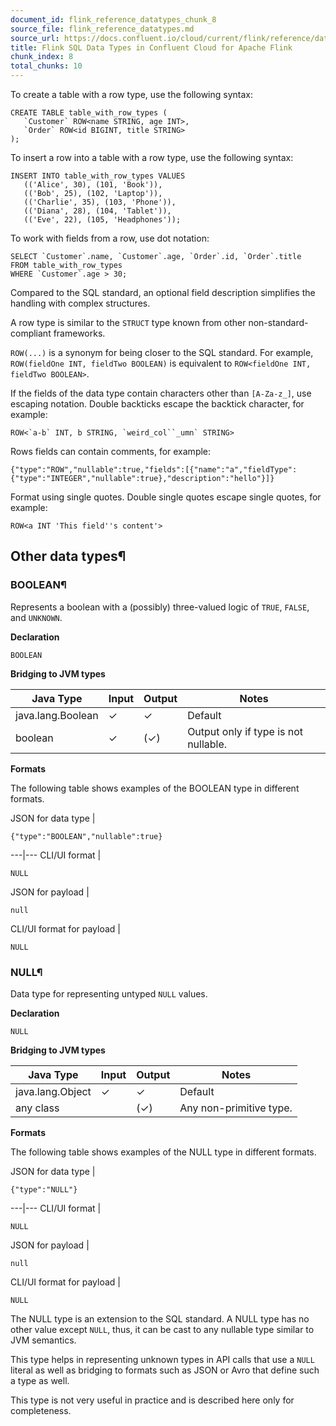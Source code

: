 ```yaml
---
document_id: flink_reference_datatypes_chunk_8
source_file: flink_reference_datatypes.md
source_url: https://docs.confluent.io/cloud/current/flink/reference/datatypes.html
title: Flink SQL Data Types in Confluent Cloud for Apache Flink
chunk_index: 8
total_chunks: 10
---
```


To create a table with a row type, use the following syntax:

    CREATE TABLE table_with_row_types (
       `Customer` ROW<name STRING, age INT>,
       `Order` ROW<id BIGINT, title STRING>
    );

To insert a row into a table with a row type, use the following syntax:

    INSERT INTO table_with_row_types VALUES
       (('Alice', 30), (101, 'Book')),
       (('Bob', 25), (102, 'Laptop')),
       (('Charlie', 35), (103, 'Phone')),
       (('Diana', 28), (104, 'Tablet')),
       (('Eve', 22), (105, 'Headphones'));

To work with fields from a row, use dot notation:

    SELECT `Customer`.name, `Customer`.age, `Order`.id, `Order`.title
    FROM table_with_row_types
    WHERE `Customer`.age > 30;

Compared to the SQL standard, an optional field description simplifies the handling with complex structures.

A row type is similar to the `STRUCT` type known from other non-standard-compliant frameworks.

`ROW(...)` is a synonym for being closer to the SQL standard. For example, `ROW(fieldOne INT, fieldTwo BOOLEAN)` is equivalent to `ROW<fieldOne INT, fieldTwo BOOLEAN>`.

If the fields of the data type contain characters other than `[A-Za-z_]`, use escaping notation. Double backticks escape the backtick character, for example:

    ROW<`a-b` INT, b STRING, `weird_col``_umn` STRING>

Rows fields can contain comments, for example:

    {"type":"ROW","nullable":true,"fields":[{"name":"a","fieldType":{"type":"INTEGER","nullable":true},"description":"hello"}]}

Format using single quotes. Double single quotes escape single quotes, for example:

    ROW<a INT 'This field''s content'>

## Other data types¶

### BOOLEAN¶

Represents a boolean with a (possibly) three-valued logic of `TRUE`, `FALSE`, and `UNKNOWN`.

**Declaration**

    BOOLEAN

**Bridging to JVM types**

Java Type | Input | Output | Notes
---|---|---|---
java.lang.Boolean | ✓ | ✓ | Default
boolean | ✓ | (✓) | Output only if type is not nullable.

**Formats**

The following table shows examples of the BOOLEAN type in different formats.

JSON for data type |

    {"type":"BOOLEAN","nullable":true}

---|---
CLI/UI format |

    NULL

JSON for payload |

    null

CLI/UI format for payload |

    NULL

### NULL¶

Data type for representing untyped `NULL` values.

**Declaration**

    NULL

**Bridging to JVM types**

Java Type | Input | Output | Notes
---|---|---|---
java.lang.Object | ✓ | ✓ | Default
any class |  | (✓) | Any non-primitive type.

**Formats**

The following table shows examples of the NULL type in different formats.

JSON for data type |

    {"type":"NULL"}

---|---
CLI/UI format |

    NULL

JSON for payload |

    null

CLI/UI format for payload |

    NULL

The NULL type is an extension to the SQL standard. A NULL type has no other value except `NULL`, thus, it can be cast to any nullable type similar to JVM semantics.

This type helps in representing unknown types in API calls that use a `NULL` literal as well as bridging to formats such as JSON or Avro that define such a type as well.

This type is not very useful in practice and is described here only for completeness.
